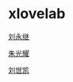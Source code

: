 # xlovelab

[刘永继](http://xlove.github.io)

[朱光耀](http://github.com/zhgy-colin)

[刘世凯](http://github.com/lsk569937453)
